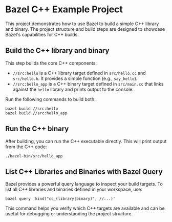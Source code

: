 # Bazel C++ Example Project

This project demonstrates how to use Bazel to build a simple C++ library and binary. The project structure and build steps are designed to showcase Bazel's capabilities for C++ builds.

## Build the C++ library and binary

This step builds the core C++ components:
- `//src:hello` is a C++ library target defined in `src/hello.cc` and `src/hello.h`. It provides a simple function (e.g., `say_hello`).
- `//src:hello_app` is a C++ binary target defined in `src/main.cc` that links against the `hello` library and prints output to the console.

Run the following commands to build both:

```
bazel build //src:hello
bazel build //src:hello_app
```

## Run the C++ binary

After building, you can run the C++ executable directly. This will print output from the C++ code:

```
./bazel-bin/src/hello_app
```

## List C++ Libraries and Binaries with Bazel Query

Bazel provides a powerful query language to inspect your build targets. To list all C++ libraries and binaries defined in your workspace, use:

```
bazel query 'kind("cc_(library|binary)", //...)'
```
This command helps you verify which C++ targets are available and can be useful for debugging or understanding the project structure.
